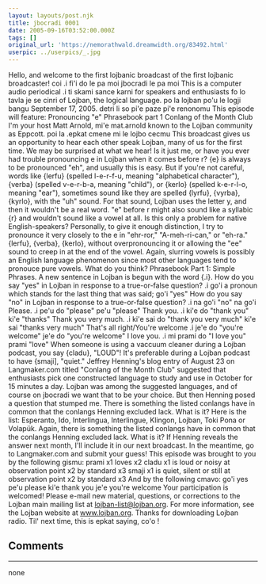 ```yaml
---
layout: layouts/post.njk
title: jbocradi 0001
date: 2005-09-16T03:52:00.000Z
tags: []
original_url: 'https://nemorathwald.dreamwidth.org/83492.html'
userpic: ../userpics/_.jpg
---
```

Hello, and welcome to the first lojbanic broadcast of the first lojbanic broadcaster! coi .i fi'i do le pa moi jbocradi le pa moi This is a computer audio periodical .i ti skami sance karni for speakers and enthusiasts fo lo tavla je se cinri of Lojban, the logical language. po la lojban po'u le logji bangu September 17, 2005. detri li so pi'e paze pi'e renonomu This episode will feature: Pronouncing "e" Phrasebook part 1 Conlang of the Month Club I'm your host Matt Arnold, mi'e mat.arnold known to the Lojban community as Eppcott. poi la .epkat cmene mi le lojbo cecmu This broadcast gives us an opportunity to hear each other speak Lojban, many of us for the first time. We may be surprised at what we hear! Is it just me, or have you ever had trouble pronouncing e in Lojban when it comes before r? {e} is always to be pronounced "eh", and usually this is easy. But if you're not careful, words like {lerfu} (spelled l-e-r-f-u, meaning "alphabetical character"), {verba} (spelled v-e-r-b-a, meaning "child"), or {kerlo} (spelled k-e-r-l-o, meaning "ear"), sometimes sound like they are spelled {lyrfu}, {vyrba}, {kyrlo}, with the "uh" sound. For that sound, Lojban uses the letter y, and then it wouldn't be a real word. "e" before r might also sound like a syllabic {r} and wouldn't sound like a vowel at all. Is this only a problem for native English-speakers? Personally, to give it enough distinction, I try to pronounce it very closely to the e in "ehr-ror," "A-meh-ri-can," or "eh-ra." {lerfu}, {verba}, {kerlo}, without overpronouncing it or allowing the "ee" sound to creep in at the end of the vowel. Again, slurring vowels is possibly an English language phenomenon since most other languages tend to pronouce pure vowels. What do you think? Phrasebook Part 1: Simple Phrases. A new sentence in Lojban is begun with the word {.i}. How do you say "yes" in Lojban in response to a true-or-false question? .i go'i a pronoun which stands for the last thing that was said; go'i "yes" How do you say "no" in Lojban in response to a true-or-false question? .i na go'i "no" na go'i Please. .i pe'u do "please" pe'u "please" Thank you. .i ki'e do "thank you" ki'e "thanks" Thank you very much. .i ki'e sai do "thank you very much" ki'e sai "thanks very much" That's all right/You're welcome .i je'e do "you're welcome" je'e do "you're welcome" I love you. .i mi prami do "I love you" prami "love" When someone is using a vaccuum cleaner during a Lojban podcast, you say {cladu}, "LOUD"! It's preferable during a Lojban podcast to have {smaji\], "quiet." Jeffrey Henning's blog entry of August 23 on Langmaker.com titled "Conlang of the Month Club" suggested that enthusiasts pick one constructed language to study and use in October for 15 minutes a day. Lojban was among the suggested languages, and of course on jbocradi we want that to be your choice. But then Henning posed a question that stumped me. There is something the listed conlangs have in common that the conlangs Henning excluded lack. What is it? Here is the list: Esperanto, Ido, Interlingua, Interlingue, Klingon, Lojban, Toki Pona or Volapük. Again, there is something the listed conlangs have in common that the conlangs Henning excluded lack. What is it? If Henning reveals the answer next month, I'll include it in our next broadcast. In the meantime, go to Langmaker.com and submit your guess! This episode was brought to you by the following gismu: prami x1 loves x2 cladu x1 is loud or noisy at observation point x2 by standard x3 smaji x1 is quiet, silent or still at observation point x2 by standard x3 And by the following cmavo: go'i yes pe'u please ki'e thank you je'e you're welcome Your participation is welcomed! Please e-mail new material, questions, or corrections to the Lojban main mailing list at lojban-list@lojban.org. For more information, see the Lojban website at www.lojban.org. Thanks for downloading Lojban radio. Til' next time, this is epkat saying, co'o !

## Comments

---

none
